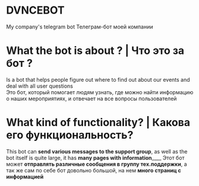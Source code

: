 # DVNCEBOT
My company's telegram bot
Телеграм-бот моей компании
# What the bot is about ? | Что это за бот ?
Is a bot that helps people figure out where to find out about our events and deal with all user questions<br/>
Это бот, который помогает людям узнать, где можно найти информацию о наших мероприятиях, и отвечает на все вопросы пользователей
# What kind of functionality? | Какова его функциональность?
This bot can **send various messages to the support group**, as well as the bot itself is quite large, it has **many pages with information**____
Этот бот может **отправлять различные сообщения в группу тех.поддержки**, а так же сам по себе бот довольно большой, на нем **много страниц с информацией**
